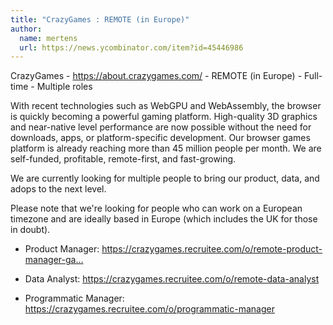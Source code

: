```yaml
---
title: "CrazyGames : REMOTE (in Europe)"
author:
  name: mertens
  url: https://news.ycombinator.com/item?id=45446986
---
```

CrazyGames - <a href="https:&#x2F;&#x2F;about.crazygames.com&#x2F;" rel="nofollow">https:&#x2F;&#x2F;about.crazygames.com&#x2F;</a> - REMOTE (in Europe) - Full-time - Multiple roles

With recent technologies such as WebGPU and WebAssembly, the browser is quickly becoming a powerful gaming platform. High-quality 3D graphics and near-native level performance are now possible without the need for downloads, apps, or platform-specific development. Our browser games platform is already reaching more than 45 million people per month. We are self-funded, profitable, remote-first, and fast-growing.

We are currently looking for multiple people to bring our product, data, and adops to the next level.

Please note that we&#x27;re looking for people who can work on a European timezone and are ideally based in Europe (which includes the UK for those in doubt).

* Product Manager: <a href="https:&#x2F;&#x2F;crazygames.recruitee.com&#x2F;o&#x2F;remote-product-manager-game-experience" rel="nofollow">https:&#x2F;&#x2F;crazygames.recruitee.com&#x2F;o&#x2F;remote-product-manager-ga...</a>

* Data Analyst: <a href="https:&#x2F;&#x2F;crazygames.recruitee.com&#x2F;o&#x2F;remote-data-analyst" rel="nofollow">https:&#x2F;&#x2F;crazygames.recruitee.com&#x2F;o&#x2F;remote-data-analyst</a>

* Programmatic Manager: <a href="https:&#x2F;&#x2F;crazygames.recruitee.com&#x2F;o&#x2F;programmatic-manager" rel="nofollow">https:&#x2F;&#x2F;crazygames.recruitee.com&#x2F;o&#x2F;programmatic-manager</a>
<JobApplication />
